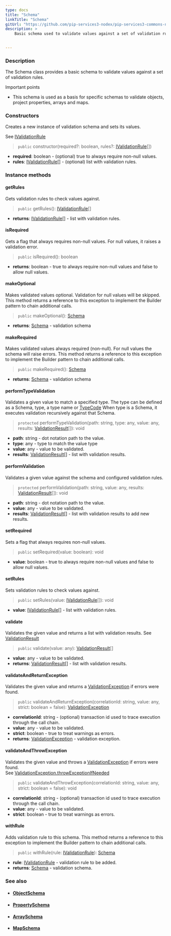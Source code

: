 ```yaml
---
type: docs
title: "Schema"
linkTitle: "Schema"
gitUrl: "https://github.com/pip-services3-nodex/pip-services3-commons-nodex"
description: >
    Basic schema used to validate values against a set of validation rules.

   
---
```


### Description

The Schema class provides a basic schema to validate values against a set of validation rules.

Important points

- This schema is used as a basis for specific schemas to validate objects, project properties, arrays and maps.

### Constructors
Creates a new instance of validation schema and sets its values.

See [IValidationRule](../ivalidation_rule)

> `public` constructor(required?: boolean, rules?: [IValidationRule](../ivalidation_rule)[])

- **required**: boolean - (optional) true to always require non-null values.
- **rules**: [IValidationRule](../ivalidation_rule)[] - (optional) list with validation rules.


### Instance methods

#### getRules
Gets validation rules to check values against.

> `public` getRules(): [IValidationRule](../ivalidation_rule)[]

- **returns**: [IValidationRule](../ivalidation_rule)[] - list with validation rules.

#### isRequired
Gets a flag that always requires non-null values.
For null values, it raises a validation error.

> `public` isRequired(): boolean

- **returns**: boolean - true to always require non-null values and false to allow null values.

#### makeOptional
Makes validated values optional.
Validation for null values will be skipped.
This method returns a reference to this exception to implement the Builder pattern
to chain additional calls.

> `public` makeOptional(): [Schema]()

- **returns**: [Schema]() - validation schema


#### makeRequired
Makes validated values always required (non-null).
For null values the schema will raise errors.
This method returns a reference to this exception to implement the Builder pattern
to chain additional calls.

> `public` makeRequired(): [Schema]()

- **returns**: [Schema]() - validation schema

#### performTypeValidation
Validates a given value to match a specified type.
The type can be defined as a Schema, type, a type name or [TypeCode](../../convert/type_code)
When type is a Schema, it executes validation recursively against that Schema.

> `protected` performTypeValidation(path: string, type: any, value: any, results: [ValidationResult](../validation_result)[]): void

- **path**: string - dot notation path to the value.
- **type**: any - type to match the value type
- **value**: any - value to be validated.
- **results**: [ValidationResult](../validation_result)[] - list with validation results.

#### performValidation
Validates a given value against the schema and configured validation rules.

> `protected` performValidation(path: string, value: any, results: [ValidationResult](../validation_result)[]): void

- **path**: string - dot notation path to the value.
- **value**: any - value to be validated.
- **results**: [ValidationResult](../validation_result)[] - list with validation results to add new results.

#### setRequired
Sets a flag that always requires non-null values.

> `public` setRequired(value: boolean): void

- **value**: boolean - true to always require non-null values and false to allow null values.

#### setRules
Sets validation rules to check values against.

> `public` setRules(value: [IValidationRule](../ivalidation_rule)[]): void

- **value**: [IValidationRule](../ivalidation_rule)[] - list with validation rules.


#### validate
Validates the given value and returns a list with validation results.
See [ValidationResult](../validation_result)

> `public` validate(value: any): [ValidationResult](../validation_result)[]

- **value**: any - value to be validated.
- **returns**: [ValidationResult](../validation_result)[] - list with validation results.


#### validateAndReturnException
Validates the given value and returns a [ValidationException](../validation_exception) if errors were found.

> `public` validateAndReturnException(correlationId: string, value: any, strict: boolean = false): [ValidationException](../validation_exception)

- **correlationId**: string - (optional) transaction id used to trace execution through the call chain.
- **value**: any -  value to be validated.
- **strict**: boolean - true to treat warnings as errors.
- **returns**: [ValidationException](../validation_exception) - validation exception.

#### validateAndThrowException
Validates the given value and throws a [ValidationException](../validation_exception) if errors were found.  
See [ValidationException.throwExceptionIfNeeded](../validation_exception/#throwexceptionifneeded)

> `public` validateAndThrowException(correlationId: string, value: any, strict: boolean = false): void

- **correlationId**: string - (optional) transaction id used to trace execution through the call chain.
- **value**: any - value to be validated.
- **strict**: boolean - true to treat warnings as errors.


#### withRule
Adds validation rule to this schema.
This method returns a reference to this exception to implement the Builder pattern
to chain additional calls.

> `public` withRule(rule: [IValidationRule](../ivalidation_rule)): [Schema]()

- **rule**: [IValidationRule](../ivalidation_rule) - validation rule to be added.
- **returns**: [Schema]() - validation schema.



### See also
- #### [ObjectSchema](../object_schema)
- #### [PropertySchema](../property_schema) 
- #### [ArraySchema](../array_schema)
- #### [MapSchema](../map_schema)
